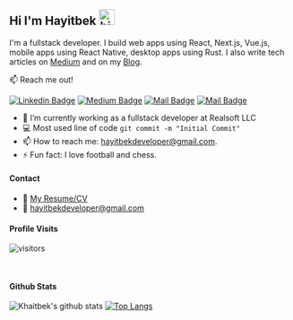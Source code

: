 ## Hi I'm Hayitbek <img src="https://user-images.githubusercontent.com/1303154/88677602-1635ba80-d120-11ea-84d8-d263ba5fc3c0.gif" width="28px" height="28px" alt="hi">

I'm a fullstack developer. I build web apps using React, Next.js, Vue.js, mobile apps using React Native, desktop apps using Rust. I also write tech articles on [Medium](https://medium.com/@khaitbekdev) and on my [Blog](https://khaitbek.vercel.app/en/blog).

:mailbox: Reach me out!

[![Linkedin Badge](https://img.shields.io/badge/-Hayitbek_Yusupov-0e76a8?style=flat&labelColor=0e76a8&logo=linkedin&logoColor=white)](https://www.linkedin.com/in/hayitbek-yusupov/) [![Medium Badge](https://img.shields.io/badge/-Hayitbek_Yusupov-salad?style=flat&labelColor=salad&logo=medium&logoColor=white)](https://medium.com/@khaitbekdev) [![Mail Badge](https://img.shields.io/badge/-@hayitbek__developer-darkcyan?style=flat&labelColor=darkcyan&logo=telegram&logoColor=white)](https://t.me/khaitbekdev) [![Mail Badge](https://img.shields.io/badge/-khaitbekdev-c0392b?style=flat&labelColor=c0392b&logo=gmail&logoColor=white)](mailto:hayitbekdeveloper@gmail.com)

- 🔭 I’m currently working as a fullstack developer at Realsoft LLC
- :computer: Most used line of code `git commit -m "Initial Commit"`
- 📫 How to reach me: hayitbekdeveloper@gmail.com.
- ⚡ Fun fact: I love football and chess.

#### Contact
- :paperclip: [My Resume/CV](https://notesbykhaitbek.notion.site/Hayitbek-Yusupov-fd7c01d7b25447da9247813514224f1b?pvs=74)
- :email: hayitbekdeveloper@gmail.com

#### Profile Visits 

![visitors](https://visitor-badge.glitch.me/badge?page_id=khaitbek.khaitbek)

<br >

#### Github Stats

![Khaitbek's github stats](https://github-readme-stats.vercel.app/api?username=khaitbek&count_private=true&theme=tokyonight&hide=contribs,prs)
[![Top Langs](https://github-readme-stats.vercel.app/api/top-langs/?username=khaitbek)](https://github.com/khaitbek/github-readme-stats)
